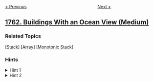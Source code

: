 <!--|This file generated by command(leetcode description); DO NOT EDIT.    |-->
<!--+----------------------------------------------------------------------+-->
<!--|@author    awesee <openset.wang@gmail.com>                           |-->
<!--|@link      https://github.com/awesee                                 |-->
<!--|@home      https://github.com/awesee/leetcode                        |-->
<!--+----------------------------------------------------------------------+-->

[< Previous](../minimum-degree-of-a-connected-trio-in-a-graph "Minimum Degree of a Connected Trio in a Graph")
　　　　　　　　　　　　　　　　
[Next >](../longest-nice-substring "Longest Nice Substring")

## [1762. Buildings With an Ocean View (Medium)](https://leetcode.com/problems/buildings-with-an-ocean-view "能看到海景的建筑物")



### Related Topics
  [[Stack](../../tag/stack/README.md)]
  [[Array](../../tag/array/README.md)]
  [[Monotonic Stack](../../tag/monotonic-stack/README.md)]

### Hints
<details>
<summary>Hint 1</summary>
You can traverse the buildings from the nearest to the ocean to the furthest.
</details>

<details>
<summary>Hint 2</summary>
Keep with you the maximum to the right while traversing to determine if you can see the ocean or not.
</details>
